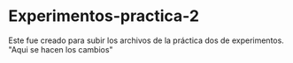 # Experimentos-practica-2
Este fue creado para subir los archivos de la práctica dos de experimentos. 
"Aqui se hacen los cambios" 
